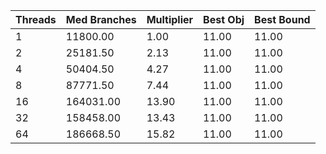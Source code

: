 |Threads | Med Branches | Multiplier | Best Obj | Best Bound |
| - | - | - | - | - |
|1|11800.00|1.00|11.00|11.00|
|2|25181.50|2.13|11.00|11.00|
|4|50404.50|4.27|11.00|11.00|
|8|87771.50|7.44|11.00|11.00|
|16|164031.00|13.90|11.00|11.00|
|32|158458.00|13.43|11.00|11.00|
|64|186668.50|15.82|11.00|11.00|
